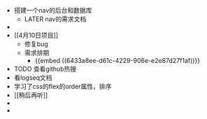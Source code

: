 - 搭建一个nav的后台和数据库
	- LATER nav的需求文档
-
- [[4月10日项目]]
	- 修复bug
	- 需求排期
		- {{embed ((6433a8ee-d61c-4229-906e-e2e87d27f1af))}}
- TODO 查看github热搜
- 看logseq文档
- 学习了css的flex的order属性，排序
- [[稍后再听]]
-
-